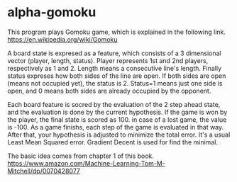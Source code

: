 # alpha-gomoku

This program plays Gomoku game, which is explained in the following link.
https://en.wikipedia.org/wiki/Gomoku

A board state is expresed as a feature, which consists of a 3 dimensional vector (player, length, status).
Player represents 1st and 2nd players, respectively as 1 and 2. Length means a consecutive line's length. Finally status expreses how both sides of the line are open. If both sides are open (means not occupied yet), the status is 2. Status=1 means just one side is open, and 0 means both sides are already occupied by the opponent. 

Each board feature is socred by the evaluation of the 2 step ahead state, and the evaluation is done by the current hypothesis. If the game is won by the player, the final state is scored as 100. in case of a lost game, the value is -100. As a game finishs, each step of the game is evaluated in that way. After that, your hypothesis is adjusted to minimize the total error. It's a usual Least Mean Squared error. Gradient Decent is used for find the minimal. 

The basic idea comes from chapter 1 of this book.
https://www.amazon.com/Machine-Learning-Tom-M-Mitchell/dp/0070428077
